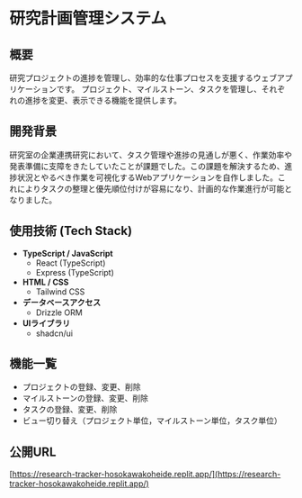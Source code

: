 # 研究計画管理システム

## 概要

研究プロジェクトの進捗を管理し、効率的な仕事プロセスを支援するウェブアプリケーションです。
プロジェクト、マイルストーン、タスクを管理し、それぞれの進捗を変更、表示できる機能を提供します。

## 開発背景

研究室の企業連携研究において、タスク管理や進捗の見通しが悪く、作業効率や発表準備に支障をきたしていたことが課題でした。この課題を解決するため、進捗状況とやるべき作業を可視化するWebアプリケーションを自作しました。これによりタスクの整理と優先順位付けが容易になり、計画的な作業進行が可能となりました。

## 使用技術 (Tech Stack)

- **TypeScript / JavaScript**
  - React (TypeScript)
  - Express (TypeScript)
- **HTML / CSS**
  - Tailwind CSS
- **データベースアクセス**
  - Drizzle ORM
- **UIライブラリ**
  - shadcn/ui

## 機能一覧

- プロジェクトの登録、変更、削除
- マイルストーンの登録、変更、削除
- タスクの登録、変更、削除
- ビュー切り替え（プロジェクト単位，マイルストーン単位，タスク単位）

## 公開URL

[https://research-tracker-hosokawakoheide.replit.app/](https://research-tracker-hosokawakoheide.replit.app/)


